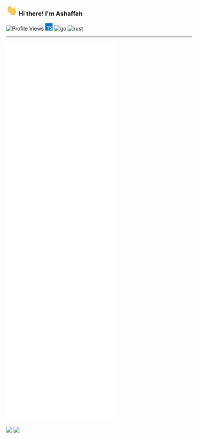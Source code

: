 <!-- Heading -->
<h3 align="start"><img src = "wave.gif" width = 30px> Hi there! I'm Ashaffah</h3>

![Profile Views](https://komarev.com/ghpvc/?username=Ashaffah&color=1F0954&style=flat-square)
<a><img height="20" alt="typescript" src="https://raw.githubusercontent.com/github/explore/80688e429a7d4ef2fca1e82350fe8e3517d3494d/topics/typescript/typescript.png"/></a>
<a><img height="20" alt="go" src="https://go.dev/blog/go-brand/Go-Logo/SVG/Go-Logo_Blue.svg"/></a>
<a><img height="20" alt="rust" src="https://github.com/rust-lang/rust-artwork/blob/master/logo/rust-logo-512x512.png"/></a>
<!-- <a><img height="20" alt="zig" src="https://raw.githubusercontent.com/ziglang/logo/4f97e7a9ebce12fa48511c0b6502b6190005bc0e/zig-mark.svg"/></a> -->

---

![Metrics](/github-metrics.svg)

<!--
| <a href="https://my-stats-ashaffah.vercel.app"><img height=200 align="center" src="https://my-stats-ashaffah.vercel.app/api/top-langs/?username=Ashaffah&hide=scss,less,ejs,dockerfile,css,html&layout=compact&langs_count=10&title_color=1F0954" alt="Ashaffah's github stats" /></a> | <a href="https://my-stats-ashaffah.vercel.app"><img height=200 align="center" src="https://github-readme-stats.vercel.app/api/wakatime?username=@Ashaffah&hide=scss,less,css,html,markdown,prisma&title_color=1F0954&layout=compact&langs_count=10" /></a> |
| ------------- | ------------- |
-->

<!-- <a href="https://my-stats-ashaffah.vercel.app"> -->
  <img align="center" src="https://my-stats-ashaffah.vercel.app/api/top-langs/?username=Ashaffah&hide=scss,css,html&layout=compact&langs_count=20&title_color=1F0954&card_width=500"/>
<!-- </a> -->

<!-- <a href="https://my-stats-ashaffah.vercel.app"> -->
  <img align="center" src="https://my-stats-ashaffah.vercel.app/api/wakatime?username=@Ashaffah&layout=compact&title_color=1F0954" width="500"/>
<!-- </a> -->
